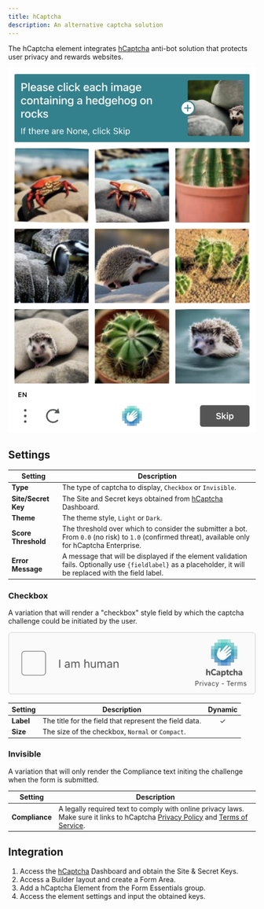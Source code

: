 ```yaml
---
title: hCaptcha
description: An alternative captcha solution
---
```


<!--@include: ./_partials/intro.md-->

The hCaptcha element integrates [hCaptcha](https://www.hcaptcha.com/) anti-bot solution that protects user privacy and rewards websites.

![hCaptcha Element](./assets/hcaptcha.webp)

## Settings

| Setting | Description |
| ------- | ----------- |
| **Type** | The type of captcha to display, `Checkbox` or `Invisible`. |
| **Site/Secret Key** | The Site and Secret keys obtained from [hCaptcha](https://www.hcaptcha.com/) Dashboard. |
| **Theme** | The theme style, `Light` or `Dark`. |
| **Score Threshold** | The threshold over which to consider the submitter a bot. From `0.0` (no risk) to `1.0` (confirmed threat), available only for hCaptcha Enterprise. |
| **Error Message** | A message that will be displayed if the element validation fails. Optionally use `{fieldlabel}` as a placeholder, it will be replaced with the field label. | &#x2713; |  | &#x2713; |

### Checkbox

A variation that will render a "checkbox" style field by which the captcha challenge could be initiated by the user.

![hCaptcha Checkbox](./assets/hcaptcha-checkbox.webp)

| Setting | Description | Dynamic |
| ------- | ----------- | :-----: |
| **Label** | The title for the field that represent the field data. | &#x2713; |
| **Size** | The size of the checkbox, `Normal` or `Compact`. |

### Invisible

A variation that will only render the Compliance text initing the challenge when the form is submitted.

| Setting | Description |
| ------- | ----------- |
| **Compliance** | A legally required text to comply with online privacy laws. Make sure it links to hCaptcha [Privacy Policy](https://www.hcaptcha.com/privacy) and [Terms of Service](https://hcaptcha.com/terms). |

## Integration

1. Access the [hCaptcha](https://www.hcaptcha.com/) Dashboard and obtain the Site & Secret Keys.
1. Access a Builder layout and create a Form Area.
1. Add a hCaptcha Element from the Form Essentials group.
1. Access the element settings and input the obtained keys.
